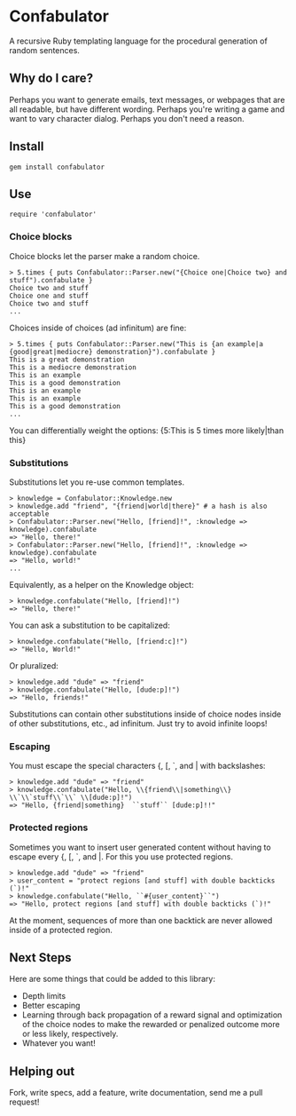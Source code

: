 # Confabulator

A recursive Ruby templating language for the procedural generation of random sentences.

## Why do I care?

Perhaps you want to generate emails, text messages, or webpages that are all readable, but have different wording.  Perhaps you're writing a game and want to vary character dialog.  Perhaps you don't need a reason.

## Install

    gem install confabulator

## Use

    require 'confabulator'

### Choice blocks

Choice blocks let the parser make a random choice.

    > 5.times { puts Confabulator::Parser.new("{Choice one|Choice two} and stuff").confabulate }
    Choice two and stuff
    Choice one and stuff
    Choice two and stuff
    ...

Choices inside of choices (ad infinitum) are fine:

    > 5.times { puts Confabulator::Parser.new("This is {an example|a {good|great|mediocre} demonstration}").confabulate }
    This is a great demonstration
    This is a mediocre demonstration
    This is an example
    This is a good demonstration
    This is an example
    This is an example
    This is a good demonstration
    ...

You can differentially weight the options: {5:This is 5 times more likely|than this}

### Substitutions

Substitutions let you re-use common templates.

    > knowledge = Confabulator::Knowledge.new
    > knowledge.add "friend", "{friend|world|there}" # a hash is also acceptable
    > Confabulator::Parser.new("Hello, [friend]!", :knowledge => knowledge).confabulate
    => "Hello, there!"
    > Confabulator::Parser.new("Hello, [friend]!", :knowledge => knowledge).confabulate
    => "Hello, world!"
    ...

Equivalently, as a helper on the Knowledge object:

    > knowledge.confabulate("Hello, [friend]!")
    => "Hello, there!"

You can ask a substitution to be capitalized:

    > knowledge.confabulate("Hello, [friend:c]!")
    => "Hello, World!"

Or pluralized:

    > knowledge.add "dude" => "friend"
    > knowledge.confabulate("Hello, [dude:p]!")
    => "Hello, friends!"
		
Substitutions can contain other substitutions inside of choice nodes inside of other substitutions, etc., ad infinitum.  Just try to avoid infinite loops!

### Escaping

You must escape the special characters {, [, `, and | with backslashes:

    > knowledge.add "dude" => "friend"
    > knowledge.confabulate("Hello, \\{friend\\|something\\} \\`\\`stuff\\`\\` \\[dude:p]!")
    => "Hello, {friend|something}  ``stuff`` [dude:p]!!"

### Protected regions

Sometimes you want to insert user generated content without having to escape every {, [, `, and |.  For this you use protected regions.

    > knowledge.add "dude" => "friend"
    > user_content = "protect regions [and stuff] with double backticks (`)!"
    > knowledge.confabulate("Hello, ``#{user_content}``")
    => "Hello, protect regions [and stuff] with double backticks (`)!"

At the moment, sequences of more than one backtick are never allowed inside of a protected region.

## Next Steps

Here are some things that could be added to this library:

 * Depth limits
 * Better escaping
 * Learning through back propagation of a reward signal and optimization of the choice nodes to make the rewarded or penalized outcome more or less likely, respectively.
 * Whatever you want!

## Helping out

Fork, write specs, add a feature, write documentation, send me a pull request!
